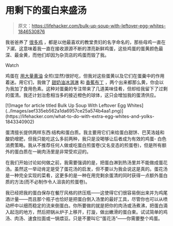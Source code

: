 # 用剩下的蛋白来盛汤

> 原文：<https://lifehacker.com/bulk-up-soup-with-leftover-egg-whites-1846530876>

我爸爸养了 [很多鸡](https://twitter.com/clairelizzie/status/1373694537663582209) ，都是以他最喜欢的教堂贵妇的名字命名的，那些母鸡一直在*下蛋*。这意味着我一直在接收源源不断的漂亮新鲜鸡蛋，这些鸡蛋的蛋黄颜色最深、最金黄，而他们却因为杂货店的鸡蛋而毁了我。

Watch

鸡蛋在 [用大量黄油](https://skillet.lifehacker.com/fry-your-eggs-in-too-much-butter-1845206587) 全煎(显然)很好吃，但我对这些蛋黄以及它们在蛋羹中的作用着迷。用它们，我做了 [甜奶油冰淇淋](https://twitter.com/clairelizzie/status/1371939087087640578) 和 [香蕉布丁](https://twitter.com/clairelizzie/status/1369511796290166785) ，两个出来都那么黄，你会以为我加了食用色素。这种对蛋羹的专注带来了几道美味佳肴，但却给我留下了过剩的蛋清。我还计划治愈相当多的接近橙色的球体，这只会增加我的蛋清供应。

<aside data-commerce-source="inset" class="sc-16a0mhj-2 gAjHzr">[![Image for article titled Bulk Up Soup With Leftover Egg Whites](../Images/aef335eb562a1da6957ce25a574b4aa1.png)](https://lifehacker.com/what-to-do-with-extra-egg-whites-and-yolks-1843340902)</aside>

蛋清擅长提供两样东西:结构和蛋白质。我主要用它们来给蛋白甜饼、巴芙洛娃和酸奶增肥，但我只能吃这么多前两种，我只是没喝够让后者成为有效的鸡蛋- 白色消费策略。我从不推荐任何人做或吃蛋白煎蛋卷(又名变态的煎蛋卷)，但是所有额外的蛋白质在一碗肉汤里是非常受欢迎的。

在我们开始讨论如何做之前，我需要强调的是，把蛋白淋到热汤里并不能做成蛋花汤。虽然这一举动肯定是受了蛋花汤的启发，但不要以为我会说这是真的。蛋花汤是一种完全实现的菜肴，这更多的是一种在用完剩余蛋清的同时获得一点额外蛋白质的方法(而不必制作令人沮丧的煎蛋卷)。

我已经把我的蛋白保存在餐厅风格的挤压瓶——这使得它们很容易倒出来并为鸡尾酒计量——而且那个瓶子也恰好是把蛋白倒入汤里的最好工具，尽管你也可以从喷动杯中以细而稳定的流来倒蛋白。你所要做的就是把你的肉汤或汤煮沸，把蛋白滴入起泡的地方，然后把锅从炉子上移开，打漩，做出嫩滑的蛋白束。试试简单的鸡汤、肉汤、速食拉面或一锅煨豆。只是不要叫它“蛋花汤”——你需要整个鸡蛋。